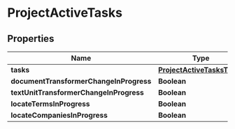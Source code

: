 

# ProjectActiveTasks


## Properties

| Name | Type | Description | Notes |
|------------ | ------------- | ------------- | -------------|
|**tasks** | [**ProjectActiveTasksTasks**](ProjectActiveTasksTasks.md) |  |  |
|**documentTransformerChangeInProgress** | **Boolean** |  |  |
|**textUnitTransformerChangeInProgress** | **Boolean** |  |  |
|**locateTermsInProgress** | **Boolean** |  |  |
|**locateCompaniesInProgress** | **Boolean** |  |  |



